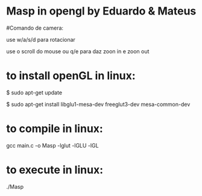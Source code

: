 # Masp in opengl by Eduardo & Mateus

#Comando de camera:

use w/a/s/d para rotacionar

use o scroll do mouse ou q/e para daz zoon in e zoon out

# to install openGL in linux:

$ sudo apt-get update

$ sudo apt-get install libglu1-mesa-dev freeglut3-dev mesa-common-dev

# to compile in linux:

gcc main.c -o Masp -lglut -lGLU -lGL

# to execute in linux:

./Masp
